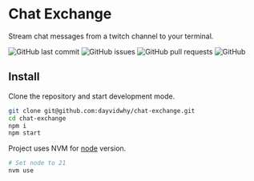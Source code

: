 # Chat Exchange
Stream chat messages from a twitch channel to your terminal.

![GitHub last commit](https://img.shields.io/github/last-commit/dayvidwhy/chat-exchange)
![GitHub issues](https://img.shields.io/github/issues/dayvidwhy/chat-exchange)
![GitHub pull requests](https://img.shields.io/github/issues-pr/dayvidwhy/chat-exchange)
![GitHub](https://img.shields.io/github/license/dayvidwhy/chat-exchange)

## Install
Clone the repository and start development mode.
```bash
git clone git@github.com:dayvidwhy/chat-exchange.git
cd chat-exchange
npm i
npm start
```

Project uses NVM for [node](https://github.com/nvm-sh/nvm) version. 
```bash
# Set node to 21
nvm use
```
